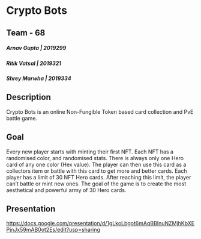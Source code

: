 # Crypto Bots
 
## Team - 68
##### Arnav Gupta  | 2019299
##### Ritik Vatsal | 2019321
##### Shrey Marwha | 2019334

## Description
Crypto Bots is an online Non-Fungible Token based card collection and PvE battle game.

## Goal
Every new player starts with minting their first NFT. Each NFT has a randomised color, and randomised stats. There is always only one Hero card of any one color (Hex value).
The player can then use this card as a collectors item or battle with this card to get more and better cards.
Each player has a limit of 30 NFT Hero cards. After reaching this limit, the player can’t battle or mint new ones.
The goal of the game is to create the most aesthetical and powerful army of 30 Hero cards.

## Presentation
https://docs.google.com/presentation/d/1gLkoLbgot6mAqBBInuNZMjhKbXEPjnJx59mAB0ot2Es/edit?usp=sharing
